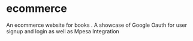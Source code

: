 # ecommerce
An ecommerce website for books . A showcase of Google Oauth for user signup and login as well as Mpesa Integration
